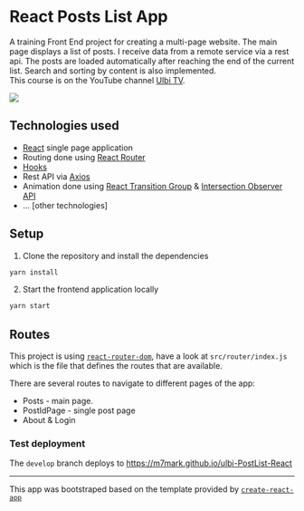 # React Posts List App

A training Front End  project for creating a multi-page website. The main page displays a list of posts. I receive data from a remote service via a rest api. The posts are loaded automatically after reaching the end of the current list. Search and sorting by content is also implemented. \
This course is on the YouTube channel [Ulbi TV](https://www.youtube.com/channel/UCDzGdB9TTgFm8jRXn1tBdoA).

<a href="https://m7mark.github.io/ulbi-PostList-React/"><img src="https://user-images.githubusercontent.com/70297692/133153483-13706e04-96c6-46ac-8aa0-8279bd1f312f.png"/></a>

## Technologies used

- [React](https://reactjs.org/) single page application
- Routing done using [React Router](https://reacttraining.com/react-router/web/guides/philosophy)
- [Hooks](https://reactjs.org/docs/hooks-intro.html)
- Rest API via [Axios](https://axios-http.com/)
- Animation done using [React Transition Group](https://reactcommunity.org/react-transition-group/) & [Intersection Observer API](https://developer.mozilla.org/ru/docs/Web/API/Intersection_Observer_API)
- ... \[other technologies\]

## Setup

1. Clone the repository and install the dependencies
```bash
yarn install
```
2. Start the frontend application locally
```bash
yarn start
```

## Routes

This project is using [`react-router-dom`](https://reacttraining.com/react-router/core), have a look at `src/router/index.js` which is the file that defines the routes that are available.

There are several routes to navigate to different pages of the app:

- Posts - main page.
- PostIdPage - single post page
- About & Login

### Test deployment

The `develop` branch deploys to https://m7mark.github.io/ulbi-PostList-React

---

This app was bootstraped based on the template provided by [`create-react-app`](https://github.com/facebook/create-react-app)

